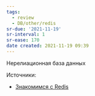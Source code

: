 ```yaml
---
tags:
  - review
  - DB/other/redis
sr-due: '2021-11-19'
sr-interval: 1
sr-ease: 170
date created: 2021-11-19 09:39
---
```


Нерелиационная база данных

Источники:
- [Знакомимся с Redis](https://skillbox.ru/media/code/znakomimsya_s_redis/)
